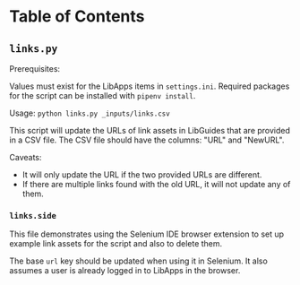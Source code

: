 # Table of Contents

## `links.py`

Prerequisites:

Values must exist for the LibApps items in `settings.ini`. Required packages for the script can be installed with `pipenv install`.

Usage: `python links.py _inputs/links.csv`

This script will update the URLs of link assets in LibGuides that are provided in a CSV file. The CSV file should have the columns: "URL" and "NewURL".

Caveats:

- It will only update the URL if the two provided URLs are different.
- If there are multiple links found with the old URL, it will not update any of them.

### `links.side`

This file demonstrates using the Selenium IDE browser extension to set up example link assets for the script and also to delete them.

The base `url` key should be updated when using it in Selenium. It also assumes a user is already logged in to LibApps in the browser.
